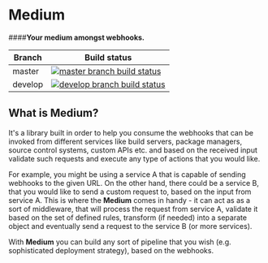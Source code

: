 # Medium

####**Your medium amongst webhooks.**

|Branch             |Build status                                                  
|-------------------|-----------------------------------------------------
|master             |[![master branch build status](https://api.travis-ci.org/noordwind/Medium.svg?branch=master)](https://travis-ci.org/noordwind/Medium)
|develop            |[![develop branch build status](https://api.travis-ci.org/noordwind/Medium.svg?branch=develop)](https://travis-ci.org/noordwind/Medium/branches)


**What is Medium?**
----------------

It's a library built in order to help you consume the webhooks that can be invoked from different services like build servers, package managers, source control systems, custom APIs etc. 
and based on the received input validate such requests and execute any type of actions that you would like.

For example, you might be using a service A that is capable of sending webhooks to the given URL. On the other hand, there could be a service B, that you would like to 
send a custom request to, based on the input from service A. This is where the **Medium** comes in handy - it can act as as a sort of middleware, that will process the 
request from service A, validate it based on the set of defined rules, transform (if needed) into a separate object and eventually send a request to the service B (or more services).

With **Medium** you can build any sort of pipeline that you wish (e.g. sophisticated deployment strategy), based on the webhooks.

